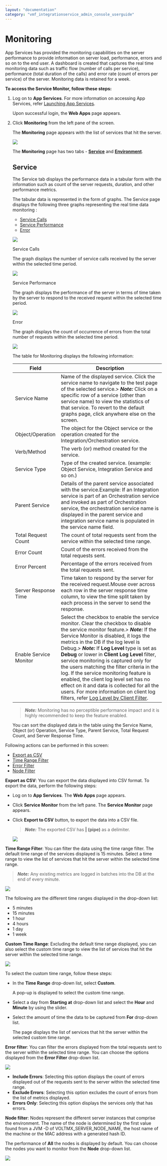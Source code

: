 ```yaml
---
layout: "documentation"
category: "vmf_integrationservice_admin_console_userguide"
---
```

                            

Monitoring
==========

App Services has provided the monitoring capabilities on the server performance to provide information on server load, performance, errors and so on to the end user. A dashboard is created that captures the real time monitoring data such as traffic flow (number of calls per service), performance (total duration of the calls) and error rate (count of errors per service) of the server. Monitoring data is retained for a week.

**To access the Service Monitor, follow these steps:**

1.  Log on to **App Services**. For more information on accessing App Services, refer [Launching App Services](Launching_Admin_Console.html).
    
    Upon successful login, the **Web Apps** page appears.
    
2.  Click **Monitoring** from the left pane of the screen.
    
    The **Monitoring** page appears with the list of services that hit the server.
    
    ![](Resources/Images/Service_Monitor_623x301.png)
    
    The **Monitoring** page has two tabs - **[Service](#service)** and **[Environment](#Environm)**.
    
    Service
    -------
    
    The Service tab displays the performance data in a tabular form with the information such as count of the server requests, duration, and other performance metrics.
    
    The tabular data is represented in the form of graphs. The Service page displays the following three graphs representing the real time data monitoring :
    
    *   [Service Calls](#Calls)
    *   [Service Performance](#Performance)
    *   [Error](#Error)
    
    ![](Resources/Images/Service_626x310.png)
    
    Service Calls
    
    The graph displays the number of service calls received by the server within the selected time period.
    
    ![](Resources/Images/Service_Calls_354x301.png)
    
    Service Performance
    
    The graph displays the performance of the server in terms of time taken by the server to respond to the received request within the selected time period.
    
    ![](Resources/Images/Service_Performance_353x284.png)
    
    Error
    
    The graph displays the count of occurrence of errors from the total number of requests within the selected time period.
    
    ![](Resources/Images/Error_353x285.png)
    
    The table for Monitoring displays the following information:
    
    | Field | Description |
    | --- | --- |
    | Service Name | Name of the displayed service. Click the service name to navigate to the test page of the selected service.> **_Note:_** Click on a specific row of a service (other than service name) to view the statistics of that service. To revert to the default graphs page, click anywhere else on the screen. |
    | Object/Operation | The object for the Object service or the operation created for the Integration/Orchestration service. |
    | Verb/Method | The verb (or) method created for the service. |
    | Service Type | Type of the created service. (example: Object Service, Integration Service and so on.) |
    | Parent Service | Details of the parent service associated with the service.Example: If an Integration service is part of an Orchestration service and invoked as part of Orchestration service, the orchestration service name is displayed in the parent service and integration service name is populated in the service name field. |
    | Total Request Count | The count of total requests sent from the service within the selected time range. |
    | Error Count | Count of the errors received from the total requests sent. |
    | Error Percent | Percentage of the errors received from the total requests sent. |
    | Server Response Time | Time taken to respond by the server for the received request.Mouse over across each row in the server response time column, to view the time split taken by each process in the server to send the response. |
    | Enable Service Monitor | Select the checkbox to enable the service monitor. Clear the checkbox to disable the service monitor feature.> **_Note:_** If the Service Monitor is disabled, it logs the metrics in the DB if the log level is Debug.> **_Note:_** If **Log Level** type is set as **Debug** or lower in **Client Log Level** filter, service monitoring is captured only for the users matching the filter criteria in the log. If the service monitoring feature is enabled, the client log level set has no effect on it and data is collected for all the users. For more information on client log filters, refer [Log Level by Client Filter](Settings.html#loglevel_Client). |
    
    > **_Note:_** Monitoring has no perceptible performance impact and it is highly recommended to keep the feature enabled.  
      
    You can sort the displayed data in the table using the Service Name, Object (or) Operation, Service Type, Parent Service, Total Request Count, and Server Response Time.
    

Following actions can be performed in this screen:

*   [Export as CSV](#Export_CSV)
*   [Time Range Filter](#Time_Range)
*   [Error Filter](#Error_filter)
*   [Node Filter](#Node)

**Export as CSV**: You can export the data displayed into CSV format. To export the data, perform the following steps:

*   Log on to **App Services**. The **Web Apps** page appears.
*   Click **Service Monitor** from the left pane. The **Service Monitor** page appears.
*   Click **Export to CSV** button, to export the data into a CSV file.
    
    > **_Note:_** The exported CSV has **| (pipe)** as a delimiter.
    
    ![](Resources/Images/CSV_format.png)
    

**Time Range Filter**: You can filter the data using the time range filter. The default time range of the services displayed is 15 minutes. Select a time range to view the list of services that hit the server within the selected time range.

> **_Note:_** Any existing metrics are logged in batches into the DB at the end of every minute.

![](Resources/Images/Time_range.png)

The following are the different time ranges displayed in the drop-down list:

*   5 minutes
*   15 minutes
*   1 hour
*   4 hours
*   1 day
*   1 week

**Custom Time Range**: Excluding the default time range displayed, you can also select the custom time range to view the list of services that hit the server within the selected time range.

![](Resources/Images/Integration/Custom_Timerange.png)

To select the custom time range, follow these steps:

*   In the **Time Range** drop-down list, select **Custom**.
    
    A pop-up is displayed to select the custom time range.
    
*   Select a day from **Starting at** drop-down list and select the **Hour** and **Minute** by using the slider.
*   Select the amount of time the data to be captured from **For** drop-down list.
    
    The page displays the list of services that hit the server within the selected custom time range.
    

**Error filter**: You can filter the errors displayed from the total requests sent to the server within the selected time range. You can choose the options displayed from the **Error Filter** drop-down list.

![](Resources/Images/Error_filter.png)

*   **Include Errors**: Selecting this option displays the count of errors displayed out of the requests sent to the server within the selected time range.
*   **Exclude Errors**: Selecting this option excludes the count of errors from the list of metrics displayed.
*   **Errors Only**: Selecting this option displays the services only that has errors.

**Node filter**: Nodes represent the different server instances that comprise the environment. The name of the node is determined by the first value found from a JVM -D of VOLTMX\_SERVER\_NODE\_NAME, the host name of the machine or the MAC address with a generated hash ID.

The performance of **All** the nodes is displayed by default. You can choose the nodes you want to monitor from the **Node** drop-down list.

![](Resources/Images/Node_Filter.PNG)

